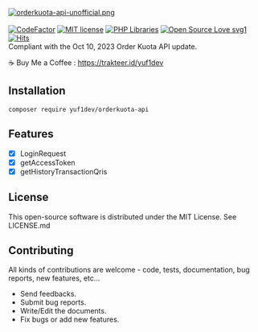 [![orderkuota-api-unofficial.png](https://i.postimg.cc/9MrX8RJM/orderkuota-api-unofficial.png)](https://postimg.cc/5YWMj0cd)
<br /><br />
[![CodeFactor](https://www.codefactor.io/repository/github/yuf1dev/orderkuota-api/badge)](https://www.codefactor.io/repository/github/yuf1dev/orderkuota-api)
[![MIT license](https://img.shields.io/badge/License-MIT-blue.svg)](https://lbesson.mit-license.org/)
[![PHP Libraries](https://badgen.net/badge/icon/libraries?icon=libraries&label)](https://github.com/yuf1dev/orderkuota-api)
[![Open Source Love svg1](https://badges.frapsoft.com/os/v1/open-source.svg?v=103)](https://github.com/yuf1dev/orderkuota-api)
[![Hits](https://hits.seeyoufarm.com/api/count/incr/badge.svg?url=https%3A%2F%2Fgithub.com%2Fyuf1dev%2Forderkuota-api&count_bg=%2379C83D&title_bg=%23555555&icon=&icon_color=%23E7E7E7&title=hits&edge_flat=false)](https://hits.seeyoufarm.com)<br />
Compliant with the Oct 10, 2023 Order Kuota API update.

:coffee: Buy Me a Coffee : https://trakteer.id/yuf1dev

Installation
------------
```
composer require yuf1dev/orderkuota-api
```
Features
------------
- [x] LoginRequest
- [x] getAccessToken
- [x] getHistoryTransactionQris

License
------------

This open-source software is distributed under the MIT License. See LICENSE.md

Contributing
------------

All kinds of contributions are welcome - code, tests, documentation, bug reports, new features, etc...

* Send feedbacks.
* Submit bug reports.
* Write/Edit the documents.
* Fix bugs or add new features.
